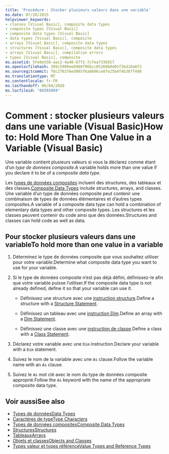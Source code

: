 ```yaml
---
title: 'Procédure : Stocker plusieurs valeurs dans une variable'
ms.date: 07/20/2015
helpviewer_keywords:
- classes [Visual Basic], composite data types
- composite types [Visual Basic]
- composite data types [Visual Basic]
- data types [Visual Basic], composite
- arrays [Visual Basic], composite data types
- structures [Visual Basic], composite data types
- arrays [Visual Basic], compilation errors
- types [Visual Basic], composite
ms.assetid: 5fe0e558-aac2-4a40-b7f2-7cfea7336917
ms.openlocfilehash: 399c5909ee6988f96bcc85260b0401f3bd18a0f2
ms.sourcegitcommit: f8c270376ed905f6a8896ce0fe25b4f4b38ff498
ms.translationtype: MT
ms.contentlocale: fr-FR
ms.lasthandoff: 06/04/2020
ms.locfileid: "84393894"
---
```

# <a name="how-to-hold-more-than-one-value-in-a-variable-visual-basic"></a><span data-ttu-id="41eea-102">Comment : stocker plusieurs valeurs dans une variable (Visual Basic)</span><span class="sxs-lookup"><span data-stu-id="41eea-102">How to: Hold More Than One Value in a Variable (Visual Basic)</span></span>

<span data-ttu-id="41eea-103">Une variable contient plusieurs valeurs si vous la déclarez comme étant d’un *type de données composite*.</span><span class="sxs-lookup"><span data-stu-id="41eea-103">A variable holds more than one value if you declare it to be of a *composite data type*.</span></span>

<span data-ttu-id="41eea-104">Les [types de données composites](composite-data-types.md) incluent des structures, des tableaux et des classes.</span><span class="sxs-lookup"><span data-stu-id="41eea-104">[Composite Data Types](composite-data-types.md) include structures, arrays, and classes.</span></span> <span data-ttu-id="41eea-105">Une variable d’un type de données composite peut contenir une combinaison de types de données élémentaires et d’autres types composites.</span><span class="sxs-lookup"><span data-stu-id="41eea-105">A variable of a composite data type can hold a combination of elementary data types and other composite types.</span></span> <span data-ttu-id="41eea-106">Les structures et les classes peuvent contenir du code ainsi que des données.</span><span class="sxs-lookup"><span data-stu-id="41eea-106">Structures and classes can hold code as well as data.</span></span>

## <a name="to-hold-more-than-one-value-in-a-variable"></a><span data-ttu-id="41eea-107">Pour stocker plusieurs valeurs dans une variable</span><span class="sxs-lookup"><span data-stu-id="41eea-107">To hold more than one value in a variable</span></span>

1. <span data-ttu-id="41eea-108">Déterminez le type de données composite que vous souhaitez utiliser pour votre variable.</span><span class="sxs-lookup"><span data-stu-id="41eea-108">Determine what composite data type you want to use for your variable.</span></span>

2. <span data-ttu-id="41eea-109">Si le type de données composite n’est pas déjà défini, définissez-le afin que votre variable puisse l’utiliser.</span><span class="sxs-lookup"><span data-stu-id="41eea-109">If the composite data type is not already defined, define it so that your variable can use it.</span></span>

    - <span data-ttu-id="41eea-110">Définissez une structure avec une [instruction structure](../../../language-reference/statements/structure-statement.md).</span><span class="sxs-lookup"><span data-stu-id="41eea-110">Define a structure with a [Structure Statement](../../../language-reference/statements/structure-statement.md).</span></span>

    - <span data-ttu-id="41eea-111">Définissez un tableau avec une [instruction Dim](../../../language-reference/statements/dim-statement.md).</span><span class="sxs-lookup"><span data-stu-id="41eea-111">Define an array with a [Dim Statement](../../../language-reference/statements/dim-statement.md).</span></span>

    - <span data-ttu-id="41eea-112">Définissez une classe avec une [instruction de classe](../../../language-reference/statements/class-statement.md).</span><span class="sxs-lookup"><span data-stu-id="41eea-112">Define a class with a [Class Statement](../../../language-reference/statements/class-statement.md).</span></span>

3. <span data-ttu-id="41eea-113">Déclarez votre variable avec une `Dim` instruction.</span><span class="sxs-lookup"><span data-stu-id="41eea-113">Declare your variable with a `Dim` statement.</span></span>

4. <span data-ttu-id="41eea-114">Suivez le nom de la variable avec une `As` clause.</span><span class="sxs-lookup"><span data-stu-id="41eea-114">Follow the variable name with an `As` clause.</span></span>

5. <span data-ttu-id="41eea-115">Suivez le `As` mot clé avec le nom du type de données composite approprié.</span><span class="sxs-lookup"><span data-stu-id="41eea-115">Follow the `As` keyword with the name of the appropriate composite data type.</span></span>

## <a name="see-also"></a><span data-ttu-id="41eea-116">Voir aussi</span><span class="sxs-lookup"><span data-stu-id="41eea-116">See also</span></span>

- [<span data-ttu-id="41eea-117">Types de données</span><span class="sxs-lookup"><span data-stu-id="41eea-117">Data Types</span></span>](../../../language-reference/data-types/index.md)
- [<span data-ttu-id="41eea-118">Caractères de type</span><span class="sxs-lookup"><span data-stu-id="41eea-118">Type Characters</span></span>](type-characters.md)
- [<span data-ttu-id="41eea-119">Types de données composites</span><span class="sxs-lookup"><span data-stu-id="41eea-119">Composite Data Types</span></span>](composite-data-types.md)
- [<span data-ttu-id="41eea-120">Structures</span><span class="sxs-lookup"><span data-stu-id="41eea-120">Structures</span></span>](structures.md)
- [<span data-ttu-id="41eea-121">Tableaux</span><span class="sxs-lookup"><span data-stu-id="41eea-121">Arrays</span></span>](../arrays/index.md)
- [<span data-ttu-id="41eea-122">Objets et classes</span><span class="sxs-lookup"><span data-stu-id="41eea-122">Objects and Classes</span></span>](../objects-and-classes/index.md)
- [<span data-ttu-id="41eea-123">Types valeur et types référence</span><span class="sxs-lookup"><span data-stu-id="41eea-123">Value Types and Reference Types</span></span>](value-types-and-reference-types.md)
